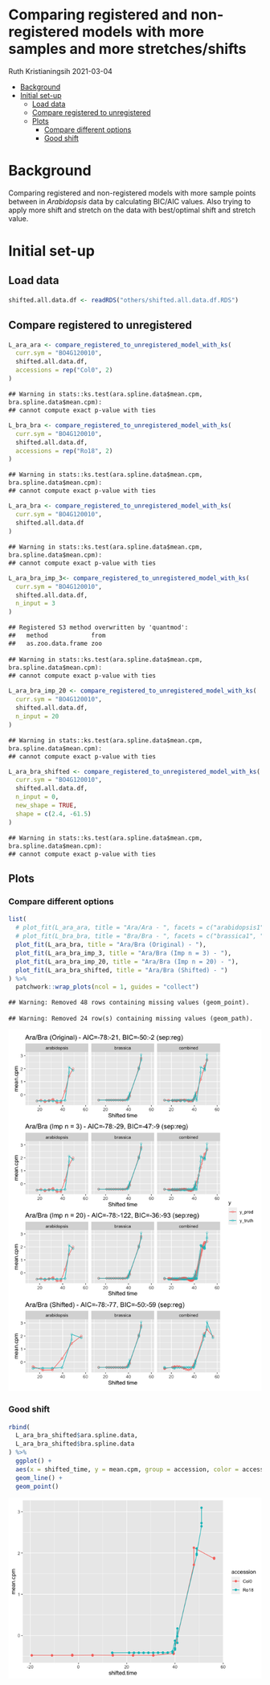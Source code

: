 Comparing registered and non-registered models with more samples and
more stretches/shifts
================
Ruth Kristianingsih
2021-03-04

-   [Background](#background)
-   [Initial set-up](#initial-set-up)
    -   [Load data](#load-data)
    -   [Compare registered to
        unregistered](#compare-registered-to-unregistered)
    -   [Plots](#plots)
        -   [Compare different options](#compare-different-options)
        -   [Good shift](#good-shift)

# Background

Comparing registered and non-registered models with more sample points
between in *Arabidopsis* data by calculating BIC/AIC values. Also trying
to apply more shift and stretch on the data with best/optimal shift and
stretch value.

# Initial set-up

## Load data

``` r
shifted.all.data.df <- readRDS("others/shifted.all.data.df.RDS")
```

## Compare registered to unregistered

``` r
L_ara_ara <- compare_registered_to_unregistered_model_with_ks(
  curr.sym = "BO4G120010",
  shifted.all.data.df,
  accessions = rep("Col0", 2)
)
```

    ## Warning in stats::ks.test(ara.spline.data$mean.cpm, bra.spline.data$mean.cpm):
    ## cannot compute exact p-value with ties

``` r
L_bra_bra <- compare_registered_to_unregistered_model_with_ks(
  curr.sym = "BO4G120010",
  shifted.all.data.df,
  accessions = rep("Ro18", 2)
)
```

    ## Warning in stats::ks.test(ara.spline.data$mean.cpm, bra.spline.data$mean.cpm):
    ## cannot compute exact p-value with ties

``` r
L_ara_bra <- compare_registered_to_unregistered_model_with_ks(
  curr.sym = "BO4G120010",
  shifted.all.data.df
)
```

    ## Warning in stats::ks.test(ara.spline.data$mean.cpm, bra.spline.data$mean.cpm):
    ## cannot compute exact p-value with ties

``` r
L_ara_bra_imp_3<- compare_registered_to_unregistered_model_with_ks(
  curr.sym = "BO4G120010",
  shifted.all.data.df,
  n_input = 3
)
```

    ## Registered S3 method overwritten by 'quantmod':
    ##   method            from
    ##   as.zoo.data.frame zoo

    ## Warning in stats::ks.test(ara.spline.data$mean.cpm, bra.spline.data$mean.cpm):
    ## cannot compute exact p-value with ties

``` r
L_ara_bra_imp_20 <- compare_registered_to_unregistered_model_with_ks(
  curr.sym = "BO4G120010",
  shifted.all.data.df,
  n_input = 20
)
```

    ## Warning in stats::ks.test(ara.spline.data$mean.cpm, bra.spline.data$mean.cpm):
    ## cannot compute exact p-value with ties

``` r
L_ara_bra_shifted <- compare_registered_to_unregistered_model_with_ks(
  curr.sym = "BO4G120010",
  shifted.all.data.df,
  n_input = 0,
  new_shape = TRUE,
  shape = c(2.4, -61.5)
)
```

    ## Warning in stats::ks.test(ara.spline.data$mean.cpm, bra.spline.data$mean.cpm):
    ## cannot compute exact p-value with ties

## Plots

### Compare different options

``` r
list(
  # plot_fit(L_ara_ara, title = "Ara/Ara - ", facets = c("arabidopsis1", "arabidopsis2")),
  # plot_fit(L_bra_bra, title = "Bra/Bra - ", facets = c("brassica1", "brassica2")),
  plot_fit(L_ara_bra, title = "Ara/Bra (Original) - "),
  plot_fit(L_ara_bra_imp_3, title = "Ara/Bra (Imp n = 3) - "),
  plot_fit(L_ara_bra_imp_20, title = "Ara/Bra (Imp n = 20) - "),
  plot_fit(L_ara_bra_shifted, title = "Ara/Bra (Shifted) - ")
) %>%
  patchwork::wrap_plots(ncol = 1, guides = "collect")
```

    ## Warning: Removed 48 rows containing missing values (geom_point).

    ## Warning: Removed 24 row(s) containing missing values (geom_path).

![](11_03_03_21_compare_register_non_register_with_sampling_and_more_shifts_files/figure-gfm/bic-comparison-1.png)<!-- -->

### Good shift

``` r
rbind(
  L_ara_bra_shifted$ara.spline.data,
  L_ara_bra_shifted$bra.spline.data
) %>%
  ggplot() +
  aes(x = shifted_time, y = mean.cpm, group = accession, color = accession) +
  geom_line() +
  geom_point()
```

![](11_03_03_21_compare_register_non_register_with_sampling_and_more_shifts_files/figure-gfm/shifted-individual-plot-1.png)<!-- -->

